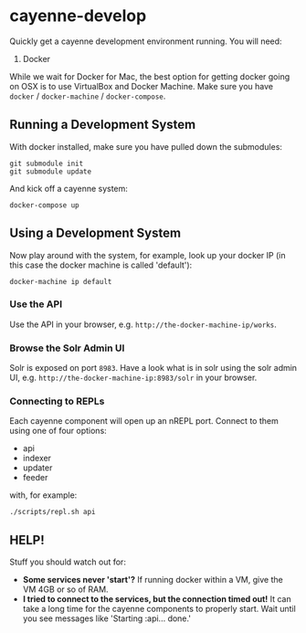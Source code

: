 # cayenne-develop

Quickly get a cayenne development environment running. You will need:

1. Docker

While we wait for Docker for Mac, the best option for getting docker going on OSX 
is to use VirtualBox and Docker Machine. Make sure you have `docker` / 
`docker-machine` / `docker-compose`.

## Running a Development System

With docker installed, make sure you have pulled down the submodules:

    git submodule init
    git submodule update
	
And kick off a cayenne system:

    docker-compose up

## Using a Development System

Now play around with the system, for example, look up your docker IP (in this case
the docker machine is called 'default'):

    docker-machine ip default

### Use the API

Use the API in your browser, e.g. `http://the-docker-machine-ip/works`.

### Browse the Solr Admin UI

Solr is exposed on port `8983`. Have a look what is in solr using the solr 
admin UI, e.g. `http://the-docker-machine-ip:8983/solr` in your browser.
	
### Connecting to REPLs

Each cayenne component will open up an nREPL port. Connect to them using
one of four options:

- api
- indexer
- updater
- feeder

with, for example:

    ./scripts/repl.sh api

## HELP!

Stuff you should watch out for:

- **Some services never 'start'?**
  If running docker within a VM, give the VM 4GB or so of RAM.
- **I tried to connect to the services, but the connection timed out!**
  It can take a long time for the cayenne components to properly start. Wait until you 
  see messages like 'Starting :api... done.'
